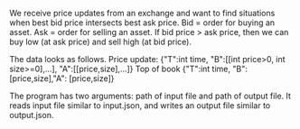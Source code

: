 We receive price updates from an exchange and want to find situations when best bid price intersects best ask price.
Bid = order for buying an asset.
Ask = order for selling an asset.
If bid price > ask price, then we can buy low (at ask price) and sell high (at bid price).

The data looks as follows.
Price update: {"T":int time, "B":[[int price>0, int size>=0],...], "A":[[price,size],...]}
Top of book {"T":int time, "B":[price,size],"A": [price,size]}

The program has two arguments: path of input file and path of output file. It reads input file similar to input.json, and writes an output file similar to output.json.